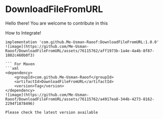 # DownloadFileFromURL
Hello there!
You are welcome to contribute in this

How to Integrate!

``` For Gradle
implementation 'com.github.Me-Usman-Raoof:DownloadFileFromURL:1.0.0'
![image](https://github.com/Me-Usman-Raoof/DownloadFileFromURL/assets/76115762/aff1973b-1a4e-4a4b-8f87-1802c460b0f3)

``` For Maven
```xml
<dependency>
    <groupId>com.github.Me-Usman-Raoof</groupId>
    <artifactId>DownloadFileFromURL</artifactId>
    <version>Tag</version>
</dependency>
![image](https://github.com/Me-Usman-Raoof/DownloadFileFromURL/assets/76115762/a4917ea8-344b-4273-8162-2294f1878496)

Please check the latest version available
